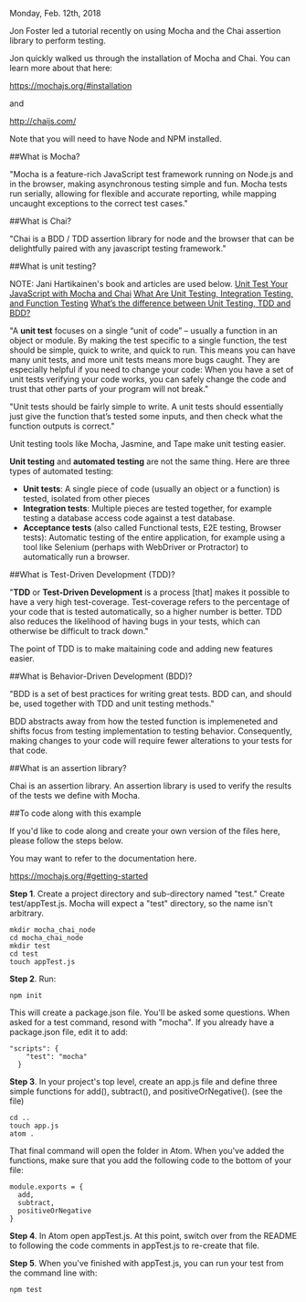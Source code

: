 Monday, Feb. 12th, 2018

Jon Foster led a tutorial recently on using Mocha and the Chai assertion library to perform testing.

Jon quickly walked us through the installation of Mocha and Chai. You can learn more about that here:

https://mochajs.org/#installation

and

http://chaijs.com/

Note that you will need to have Node and NPM installed.

##What is Mocha?

"Mocha is a feature-rich JavaScript test framework running on Node.js and in the browser, making asynchronous testing simple and fun. Mocha tests run serially, allowing for flexible and accurate reporting, while mapping uncaught exceptions to the correct test cases."

##What is Chai?

"Chai is a BDD / TDD assertion library for node and the browser that can be delightfully paired with any javascript testing framework."

##What is unit testing?

NOTE: Jani Hartikainen's book and articles are used below.
[Unit Test Your JavaScript with Mocha and Chai](https://www.sitepoint.com/unit-test-javascript-mocha-chai/)
[What Are Unit Testing, Integration Testing, and Function Testing](https://codeutopia.net/blog/2015/04/11/what-are-unit-testing-integration-testing-and-functional-testing/)
[What’s the difference between Unit Testing, TDD and BDD?](http://www.tutorialsteacher.com/nodejs/nodejs-module-exports)

"A **unit test** focuses on a single “unit of code” – usually a function in an object or module. By making the test specific to a single function, the test should be simple, quick to write, and quick to run. This means you can have many unit tests, and more unit tests means more bugs caught. They are especially helpful if you need to change your code: When you have a set of unit tests verifying your code works, you can safely change the code and trust that other parts of your program will not break."

"Unit tests should be fairly simple to write. A unit tests should essentially just give the function that’s tested some inputs, and then check what the function outputs is correct."

Unit testing tools like Mocha, Jasmine, and Tape make unit testing easier.

**Unit testing** and **automated testing** are not the same thing. Here are three types of automated testing:

- **Unit tests**: A single piece of code (usually an object or a function) is tested, isolated from other pieces
- **Integration tests**: Multiple pieces are tested together, for example testing a database access code against a test database. 
- **Acceptance tests** (also called Functional tests, E2E testing, Browser tests): Automatic testing of the entire application, for example using a tool like Selenium (perhaps with WebDriver or Protractor) to automatically run a browser.

##What is Test-Driven Development (TDD)?

"**TDD** or **Test-Driven Development** is a process [that] makes it possible to have a very high test-coverage. Test-coverage refers to the percentage of your code that is tested automatically, so a higher number is better. TDD also reduces the likelihood of having bugs in your tests, which can otherwise be difficult to track down."

The point of TDD is to make maitaining code and adding new features easier.

##What is Behavior-Driven Development (BDD)?

"BDD is a set of best practices for writing great tests. BDD can, and should be, used together with TDD and unit testing methods."

BDD abstracts away from how the tested function is implemeneted and shifts focus from testing implementation to testing behavior. Consequently, making changes to your code will require fewer alterations to your tests for that code.

##What is an assertion library?

Chai is an assertion library. An assertion library is used to verify the results of the tests we define with Mocha.

##To code along with this example

If you'd like to code along and create your own version of the files here, please follow the steps below.

You may want to refer to the documentation here.

https://mochajs.org/#getting-started

**Step 1**. Create a project directory and sub-directory named "test." Create test/appTest.js. Mocha will expect a "test" directory, so the name isn't arbitrary.

```
mkdir mocha_chai_node
cd mocha_chai_node
mkdir test
cd test
touch appTest.js
```

**Step 2**. Run:
```
npm init
```
This will create a package.json file. You'll be asked some questions. When asked for a test command, resond with "mocha". If you already have a package.json file, edit it to add:
```
"scripts": {
    "test": "mocha"
  }
```

**Step 3**. In your project's top level, create an app.js file and define three simple functions for add(), subtract(), and positiveOrNegative(). (see the file)
```
cd ..
touch app.js
atom .
```
That final command will open the folder in Atom. 
When you've added the functions, make sure that you add the following code to the bottom of your file:
```
module.exports = {
  add,
  subtract,
  positiveOrNegative
}
```

**Step 4**. In Atom open appTest.js. At this point, switch over from the README to following the code comments in appTest.js to re-create that file.

**Step 5**. When you've finished with appTest.js, you can run your test from the command line with:
```
npm test
```
